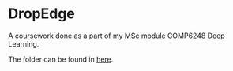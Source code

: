 # DropEdge
A coursework done as a part of my MSc module COMP6248 Deep Learning.

The folder can be found in [here](https://github.com/COMP6248-Reproducability-Challenge/DropEdge).
